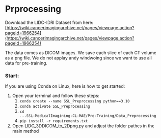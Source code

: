 # Prprocessing

Download the LIDC-IDRI Dataset from here: [https://wiki.cancerimagingarchive.net/pages/viewpage.action?pageId=1966254](https://wiki.cancerimagingarchive.net/pages/viewpage.action?pageId=1966254) 

The data comes as DICOM images. We save each slice of each CT volume as a png file. We do not applay andy windwoing since we want to use all data for pre-training. 

### Start: 
If you are using Conda on Linux, here is how to get started: 
1. Open your terminal and follow these steps: 
    1. <code>conda create --name SSL_Preprocessing python==3.10</code>
    2. <code>conda activate SSL_Preprocessing</code>
    4. <code>cd ...SSL-MedicalImagining-CL-MAE/Pre-Training/Data_Preprocessing</code>
    5. <code>pip install -r requirements.txt</code>
2. Open LIDC_3DDICOM_to_2Dpng.py and adjust the folder pathes in the main method

